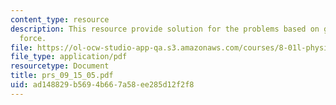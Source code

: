 ```yaml
---
content_type: resource
description: This resource provide solution for the problems based on gravity and
  force.
file: https://ol-ocw-studio-app-qa.s3.amazonaws.com/courses/8-01l-physics-i-classical-mechanics-fall-2005/ad148829b5694b667a58ee285d12f2f8_prs_09_15_05.pdf
file_type: application/pdf
resourcetype: Document
title: prs_09_15_05.pdf
uid: ad148829-b569-4b66-7a58-ee285d12f2f8
---
```

